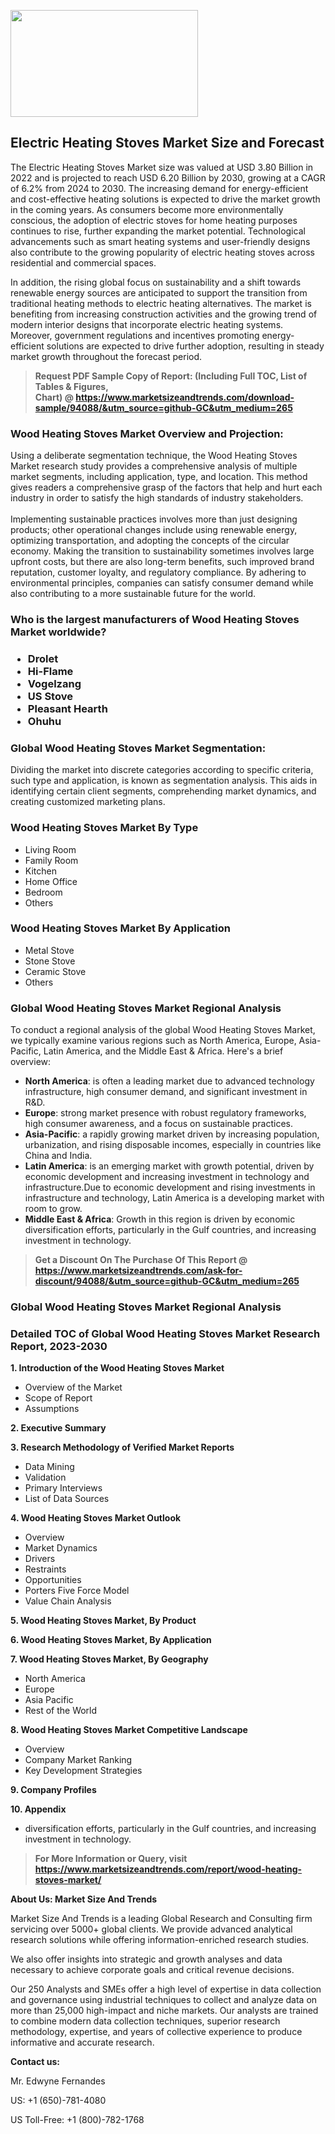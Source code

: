 <p><img class="alignnone size-medium wp-image-20088" src="https://ffe5etoiles.com/wp-content/uploads/2024/12/MST1-300x171.png" alt="" width="300" height="171" /></p><h2>Electric Heating Stoves Market Size and Forecast</h2><p>The Electric Heating Stoves Market size was valued at USD 3.80 Billion in 2022 and is projected to reach USD 6.20 Billion by 2030, growing at a CAGR of 6.2% from 2024 to 2030. The increasing demand for energy-efficient and cost-effective heating solutions is expected to drive the market growth in the coming years. As consumers become more environmentally conscious, the adoption of electric stoves for home heating purposes continues to rise, further expanding the market potential. Technological advancements such as smart heating systems and user-friendly designs also contribute to the growing popularity of electric heating stoves across residential and commercial spaces.</p><p>In addition, the rising global focus on sustainability and a shift towards renewable energy sources are anticipated to support the transition from traditional heating methods to electric heating alternatives. The market is benefiting from increasing construction activities and the growing trend of modern interior designs that incorporate electric heating systems. Moreover, government regulations and incentives promoting energy-efficient solutions are expected to drive further adoption, resulting in steady market growth throughout the forecast period.</p></p><blockquote id="" class=""><strong>Request PDF Sample Copy of Report: (Including Full TOC, List of Tables &amp; Figures, Chart)&nbsp;@&nbsp;<strong><a href="https://www.marketsizeandtrends.com/download-sample/94088/&utm_source=github-GC&utm_medium=265" target="_blank">https://www.marketsizeandtrends.com/download-sample/94088/&utm_source=github-GC&utm_medium=265</a></strong></strong></blockquote><h3 id="" class="">Wood Heating Stoves Market&nbsp;Overview and Projection:</h3><p id="" class="">Using a deliberate segmentation technique, the Wood Heating Stoves Market research study provides a comprehensive analysis of multiple market segments, including application, type, and location. This method gives readers a comprehensive grasp of the factors that help and hurt each industry in order to satisfy the high standards of industry stakeholders. <br /> <br />Implementing sustainable practices involves more than just designing products; other operational changes include using renewable energy, optimizing transportation, and adopting the concepts of the circular economy. Making the transition to sustainability sometimes involves large upfront costs, but there are also long-term benefits, such improved brand reputation, customer loyalty, and regulatory compliance. By adhering to environmental principles, companies can satisfy consumer demand while also contributing to a more sustainable future for the world.</p><h3 id="" class="">Who is the largest manufacturers of&nbsp;Wood Heating Stoves Market worldwide?</h3><h3 class=""><p><ul><li>Drolet </li><li> Hi-Flame </li><li> Vogelzang </li><li> US Stove </li><li> Pleasant Hearth </li><li> Ohuhu</li></ul></p></h3><h3 id="" class="">Global&nbsp;Wood Heating Stoves Market Segmentation:</h3><p id="" class="">Dividing the market into discrete categories according to specific criteria, such type and application, is known as segmentation analysis. This aids in identifying certain client segments, comprehending market dynamics, and creating customized marketing plans.</p><h3 id="" class="">Wood Heating Stoves Market&nbsp;By Type</h3><p><p><ul><li>Living Room </li><li> Family Room </li><li> Kitchen </li><li> Home Office </li><li> Bedroom </li><li> Others</p></li></ul></p></p><h3 id="" class="">Wood Heating Stoves Market&nbsp;By Application</h3><p class=""><p><ul><li>Metal Stove </li><li> Stone Stove </li><li> Ceramic Stove </li><li> Others</li></ul></p></p><h3 id="" class="">Global Wood Heating Stoves Market Regional Analysis</h3><p id="" class="">To conduct a regional analysis of the global Wood Heating Stoves Market, we typically examine various regions such as North America, Europe, Asia-Pacific, Latin America, and the Middle East &amp; Africa. Here's a brief overview:</p><ul><li><strong>North America</strong>: is often a leading market due to advanced technology infrastructure, high consumer demand, and significant investment in R&amp;D.</li><li><strong>Europe</strong>: strong market presence with robust regulatory frameworks, high consumer awareness, and a focus on sustainable practices.</li><li><strong>Asia-Pacific</strong>: a rapidly growing market driven by increasing population, urbanization, and rising disposable incomes, especially in countries like China and India.</li><li><strong>Latin America</strong>: is an emerging market with growth potential, driven by economic development and increasing investment in technology and infrastructure.Due to economic development and rising investments in infrastructure and technology, Latin America is a developing market with room to grow.</li><li><strong>Middle East &amp; Africa</strong>: Growth in this region is driven by economic diversification efforts, particularly in the Gulf countries, and increasing investment in technology.</li></ul><blockquote id="" class=""><strong>Get a Discount On The Purchase Of This Report @ <strong><a href="https://www.marketsizeandtrends.com/ask-for-discount/94088/&utm_source=github-GC&utm_medium=265" target="_blank">https://www.marketsizeandtrends.com/ask-for-discount/94088/&utm_source=github-GC&utm_medium=265</a></strong></strong></blockquote><h3 id="" class="">Global Wood Heating Stoves Market Regional Analysis</h3><h3 id="" class="">Detailed TOC of Global Wood Heating Stoves Market Research Report, 2023-2030</h3><p id="" class=""><strong>1. Introduction of the Wood Heating Stoves Market</strong></p><ul><li>Overview of the Market</li><li>Scope of Report</li><li>Assumptions</li></ul><p id="" class=""><strong>2. Executive Summary</strong></p><p id="" class=""><strong>3. Research Methodology of Verified Market Reports</strong></p><ul><li>Data Mining</li><li>Validation</li><li>Primary Interviews</li><li>List of Data Sources</li></ul><p id="" class=""><strong>4. Wood Heating Stoves Market Outlook</strong></p><ul><li>Overview</li><li>Market Dynamics</li><li>Drivers</li><li>Restraints</li><li>Opportunities</li><li>Porters Five Force Model</li><li>Value Chain Analysis</li></ul><p id="" class=""><strong>5. Wood Heating Stoves Market, By Product</strong></p><p id="" class=""><strong>6. Wood Heating Stoves Market, By Application</strong></p><p id="" class=""><strong>7. Wood Heating Stoves Market, By Geography</strong></p><ul><li>North America</li><li>Europe</li><li>Asia Pacific</li><li>Rest of the World</li></ul><p id="" class=""><strong>8. Wood Heating Stoves Market Competitive Landscape</strong></p><ul><li>Overview</li><li>Company Market Ranking</li><li>Key Development Strategies</li></ul><p id="" class=""><strong>9. Company Profiles</strong></p><p id="" class=""><strong>10. Appendix</strong></p><ul><li>diversification efforts, particularly in the Gulf countries, and increasing investment in technology.</li></ul><blockquote id="" class=""><strong>For More Information or Query, visit <strong><strong><a href="https://www.marketsizeandtrends.com/report/wood-heating-stoves-market/" target="_blank">https://www.marketsizeandtrends.com/report/wood-heating-stoves-market/</a></strong></strong></strong></blockquote><p id="" class=""><strong>About Us: Market Size And Trends</strong></p><p id="" class="">Market Size And Trends is a leading Global Research and Consulting firm servicing over 5000+ global clients. We provide advanced analytical research solutions while offering information-enriched research studies.</p><p id="" class="">We also offer insights into strategic and growth analyses and data necessary to achieve corporate goals and critical revenue decisions.</p><p id="" class="">Our 250 Analysts and SMEs offer a high level of expertise in data collection and governance using industrial techniques to collect and analyze data on more than 25,000 high-impact and niche markets. Our analysts are trained to combine modern data collection techniques, superior research methodology, expertise, and years of collective experience to produce informative and accurate research.</p><p id="" class=""><strong>Contact us:</strong></p><p id="" class="">Mr. Edwyne Fernandes</p><p id="" class="">US: +1 (650)-781-4080</p><p id="" class="">US Toll-Free: +1 (800)-782-1768</p>
